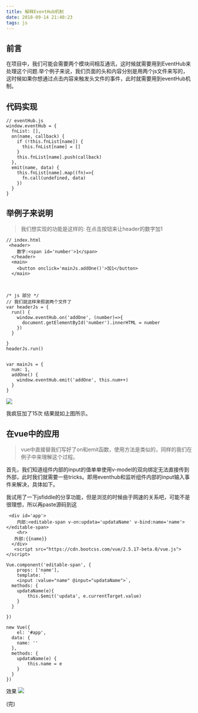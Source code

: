 ```yaml
---
title: 解释EventHub机制
date: 2018-09-14 21:40:23
tags: js
---
```


## 前言

在项目中，我们可能会需要两个模块间相互通讯，这时候就需要用到EventHub来处理这个问题.举个例子来说，我们页面的头和内容分别是用两个js文件来写的，这时候如果你想通过点击内容来触发头文件的事件，此时就需要用到eventHub机制。


## 代码实现

```
// eventHub.js
window.eventHub = {
  fnList: [],
  on(name, callback) {
    if (!this.fnList[name]) {
      this.fnList[name] = []
    }
    this.fnList[name].push(callback)
  },
  emit(name, data) {
    this.fnList[name].map((fn)=>{
      fn.call(undefined, data)
    })
  }
}
```

## 举例子来说明

> 我们想实现的功能是这样的: 在点击按钮来让header的数字加1  


```
// index.html
 <header>
    数字:<span id='number'>1</span>
  </header>
  <main>
    <button onclick='mainJs.addOne()'>加1</button>
  </main>  



/* js 部分 */
// 我们就这样来假装两个文件了 
var headerJs = {
  run() {
    window.eventHub.on('addOne', (number)=>{
      document.getElementById('number').innerHTML = number
    })
  }

}
headerJs.run()


var mainJs = {
  num: 1,
  addOne() {
    window.eventHub.emit('addOne', this.num++)
  }
}
```

<img src='https://i.loli.net/2018/08/17/5b7624f902c78.png'>

我疯狂加了15次 结果就如上图所示。

## 在vue中的应用

> vue中直接替我们写好了on和emit函数，使用方法是类似的，同样的我们在例子中来理解这个过程。

首先，我们知道组件内部的input的值单单使用v-model的双向绑定无法直接传到外部，此时我们就需要一些tricks。即用eventhub和监听组件内部的input输入事件来解决，具体如下。

<script async src="//jsfiddle.net/0z8gnpv1/17/embed/"></script>

我试用了一下jsfiddle的分享功能，但是浏览的时候由于网速的关系吧，可能不是很理想，所以再paste源码到这



```
 <div id='app'>
    内部:<editable-span v-on:updata='updataName' v-bind:name='name'></editable-span> 
    <hr>
   外部:{{name}}
  </div>
   <script src="https://cdn.bootcss.com/vue/2.5.17-beta.0/vue.js"></script>
```


 
```
Vue.component('editable-span', {
	props: ['name'],
	template: `
  	<input :value="name" @input="updataName">`,
  methods: {
  	updataName(e){
    	this.$emit('updata', e.currentTarget.value)
    }
  }
    
})

new Vue({
	el: '#app',
  data: {
  	name: ''
  },
  methods: {
  	updataName(e) {
    	this.name = e
    }
  }
})
```

效果
<img src='https://i.loli.net/2018/08/17/5b763aef6f9b8.png'>

(完)
